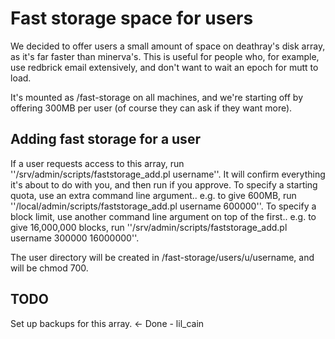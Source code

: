 # Fast storage space for users

We decided to offer users a small amount of space on deathray's disk array, as it's far faster than minerva's. This is useful for people who, for example, use redbrick email extensively, and don't want to wait an epoch for mutt to load. 

It's mounted as /fast-storage on all machines, and we're starting off by offering 300MB per user (of course they can ask if they want more).

## Adding fast storage for a user

If a user requests access to this array, run ''/srv/admin/scripts/faststorage_add.pl username''. It will confirm everything it's about to do with you, and then run if you approve. To specify a starting quota, use an extra command line argument.. e.g. to give 600MB, run ''/local/admin/scripts/faststorage_add.pl username 600000''. To specify a block limit, use another command line argument on top of the first.. e.g. to give 16,000,000 blocks, run ''/srv/admin/scripts/faststorage_add.pl username 300000 16000000''.

The user directory will be created in /fast-storage/users/u/username, and will be chmod 700.


## TODO

Set up backups for this array. <- Done - lil_cain



